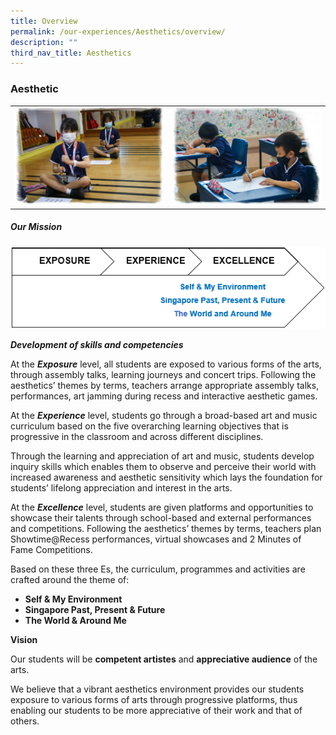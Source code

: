 ```yaml
---
title: Overview
permalink: /our-experiences/Aesthetics/overview/
description: ""
third_nav_title: Aesthetics
---
```

### **Aesthetic**

<table>
	<tbody>
		<tr>
			<td style="width:50%;">
				<div style="text-align: center;">
					<img src="/images/Our%20Experiences/Aesthetics/IMG_1301.png">
				</div>
			</td>
			<td style="width:50%;">
				<div style="text-align: center;">
					<img src="/images/Our%20Experiences/Aesthetics/IMG_0577.png">
				</div>
			</td>
		</tr>
	</tbody>
</table>

##### Our Mission

![Aesthetics Mission model](/images/Our%20Experiences/Aesthetics/aes2.png)

**_Development of skills and competencies_**

At the **_Exposure_** level, all students are exposed to various forms of the arts, through assembly talks, learning journeys and concert trips. Following the aesthetics’ themes by terms, teachers arrange appropriate assembly talks, performances, art jamming during recess and interactive aesthetic games.

At the **_Experience_** level, students go through a broad-based art and music curriculum based on the five overarching learning objectives that is progressive in the classroom and across different disciplines.

Through the learning and appreciation of art and music, students develop inquiry skills which enables them to observe and perceive their world with increased awareness and aesthetic sensitivity which lays the foundation for students’ lifelong appreciation and interest in the arts.

At the **_Excellence_** level, students are given platforms and opportunities to showcase their talents through school-based and external performances and competitions. Following the aesthetics’ themes by terms, teachers plan Showtime@Recess performances, virtual showcases and 2 Minutes of Fame Competitions. 

Based on these three Es, the curriculum, programmes and activities are crafted around the theme of:

*   **Self & My Environment**
*   **Singapore Past, Present & Future**
*   **The World & Around Me**  

**Vision**

Our students will be **competent artistes** and **appreciative audience** of the arts.

We believe that a vibrant aesthetics environment provides our students exposure to various forms of arts through progressive platforms, thus enabling our students to be more appreciative of their work and that of others.